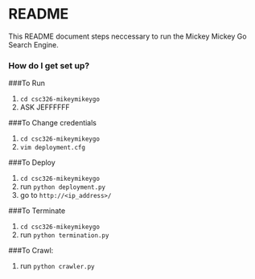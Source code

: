 # README #

This README document steps neccessary to run the Mickey Mickey Go Search Engine. 

### How do I get set up? ###
###To Run
1. `cd csc326-mikeymikeygo`
1. ASK JEFFFFFF

###To Change credentials
1. `cd csc326-mikeymikeygo`
1. `vim deployment.cfg`

###To Deploy
1. `cd csc326-mikeymikeygo`
1. run `python deployment.py`
1. go to `http://<ip_address>/`

###To Terminate 
1. `cd csc326-mikeymikeygo`
1. run `python termination.py`

###To Crawl:
1. run `python crawler.py`